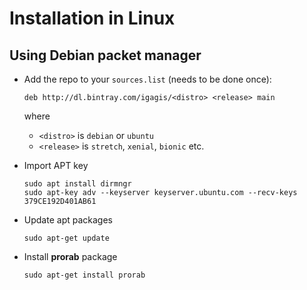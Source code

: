 # Installation in Linux

## Using Debian packet manager
- Add the repo to your `sources.list` (needs to be done once):
  ```
  deb http://dl.bintray.com/igagis/<distro> <release> main
  ```
  where
  - `<distro>` is `debian` or `ubuntu`
  - `<release>` is `stretch`, `xenial`, `bionic` etc.
  

- Import APT key

  ```
  sudo apt install dirmngr
  sudo apt-key adv --keyserver keyserver.ubuntu.com --recv-keys 379CE192D401AB61
  ```

- Update apt packages

  ```
  sudo apt-get update
  ```

- Install **prorab** package

  ```
  sudo apt-get install prorab
  ```
